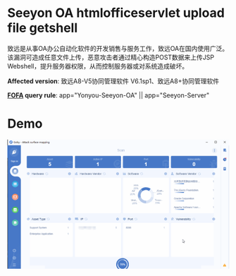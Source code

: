 # Seeyon OA htmlofficeservlet upload file getshell

致远是从事OA办公自动化软件的开发销售与服务工作，致远OA在国内使用广泛。该漏洞可造成任意文件上传，恶意攻击者通过精心构造POST数据来上传JSP Webshell，提升服务器权限，从而控制服务器或对系统造成破坏。

**Affected version**: 致远A8-V5协同管理软件 V6.1sp1、致远A8+协同管理软件 

**[FOFA](https://fofa.so/result?qbase64=YXBwPSJZb255b3UtU2VleW9uLU9BIiB8fCBhcHA9IlNlZXlvbi1TZXJ2ZXIi) query rule**: app="Yonyou-Seeyon-OA" || app="Seeyon-Server"

# Demo

![](zhiyuan_htmlofficeservlet_getshell.gif)